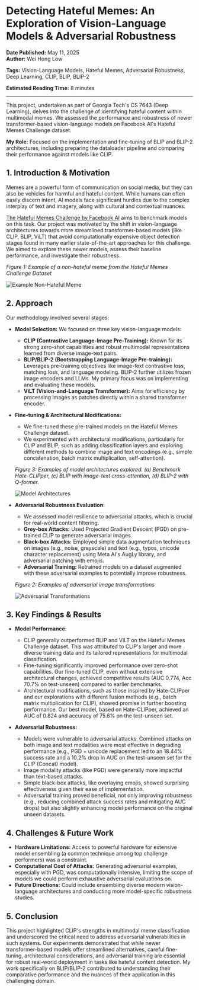 # Detecting Hateful Memes: An Exploration of Vision-Language Models & Adversarial Robustness
**Date Published:** May 11, 2025  
**Author:** Wei Hong Low  

**Tags:** Vision-Language Models, Hateful Memes, Adversarial Robustness, Deep Learning, CLIP, BLIP, BLIP-2  

**Estimated Reading Time:** 8 minutes  

---  

This project, undertaken as part of Georgia Tech's CS 7643 (Deep Learning), delves into the challenge of identifying hateful content within multimodal memes. We assessed the performance and robustness of newer transformer-based vision-language models on Facebook AI's Hateful Memes Challenge dataset.

**My Role:** Focused on the implementation and fine-tuning of BLIP and BLIP-2 architectures, including preparing the dataloader pipeline and comparing their performance against models like CLIP.

## 1. Introduction & Motivation

Memes are a powerful form of communication on social media, but they can also be vehicles for harmful and hateful content. While humans can often easily discern intent, AI models face significant hurdles due to the complex interplay of text and imagery, along with cultural and contextual nuances.

[The Hateful Memes Challenge by Facebook AI](https://ai.meta.com/blog/hateful-memes-challenge-and-data-set/) aims to benchmark models on this task. Our project was motivated by the shift in vision-language architectures towards more streamlined transformer-based models (like CLIP, BLIP, ViLT) that avoid computationally expensive object detection stages found in many earlier state-of-the-art approaches for this challenge. We aimed to explore these newer models, assess their baseline performance, and investigate their robustness.

*Figure 1: Example of a non-hateful meme from the Hateful Memes Challenge Dataset*

![Example Non-Hateful Meme](../images/hateful-meme/figure1_non_hateful_meme.png)

## 2. Approach

Our methodology involved several stages:

* **Model Selection:** We focused on three key vision-language models:
    * **CLIP (Contrastive Language-Image Pre-Training):** Known for its strong zero-shot capabilities and robust multimodal representations learned from diverse image-text pairs. 
    * **BLIP/BLIP-2 (Bootstrapping Language-Image Pre-training):** Leverages pre-training objectives like image-text contrastive loss, matching loss, and language modeling. BLIP-2 further utilizes frozen image encoders and LLMs. My primary focus was on implementing and evaluating these models.
    * **ViLT (Vision-and-Language Transformer):** Aims for efficiency by processing images as patches directly within a shared transformer encoder. 

* **Fine-tuning & Architectural Modifications:**
    * We fine-tuned these pre-trained models on the Hateful Memes Challenge dataset. 
    * We experimented with architectural modifications, particularly for CLIP and BLIP, such as adding classification layers and exploring different methods to combine image and text encodings (e.g., simple concatenation, batch matrix multiplication, self-attention).

    *Figure 3: Examples of model architectures explored. (a) Benchmark Hate-CLIPper, (c) BLIP with image-text cross-attention, (d) BLIP-2 with Q-former.*

    ![Model Architectures](../images/hateful-meme/model-arch.png)

* **Adversarial Robustness Evaluation:**
    * We assessed model resilience to adversarial attacks, which is crucial for real-world content filtering.
    * **Grey-box Attacks:** Used Projected Gradient Descent (PGD) on pre-trained CLIP to generate adversarial images.
    * **Black-box Attacks:** Employed simple data augmentation techniques on images (e.g., noise, greyscale) and text (e.g., typos, unicode character replacement) using Meta AI's AugLy library, and adversarial patching with emojis.
    * **Adversarial Training:** Retrained models on a dataset augmented with these adversarial examples to potentially improve robustness.

    *Figure 2: Examples of adversarial image transformations*

    ![Adversarial Transformations](../images/hateful-meme/adv-example.png)

## 3. Key Findings & Results

* **Model Performance:**
    * CLIP generally outperformed BLIP and ViLT on the Hateful Memes Challenge dataset. This was attributed to CLIP's larger and more diverse training data and its tailored representations for multimodal classification.
    * Fine-tuning significantly improved performance over zero-shot capabilities. Our fine-tuned CLIP, even without extensive architectural changes, achieved competitive results (AUC 0.774, Acc 70.7% on test-unseen) compared to earlier benchmarks.
    * Architectural modifications, such as those inspired by Hate-CLIPper and our explorations with different fusion methods (e.g., batch matrix multiplication for CLIP), showed promise in further boosting performance. Our best model, based on Hate-CLIPper, achieved an AUC of 0.824 and accuracy of 75.6% on the test-unseen set.

* **Adversarial Robustness:**
    * Models were vulnerable to adversarial attacks. Combined attacks on both image and text modalities were most effective in degrading performance (e.g., PGD + unicode replacement led to an 18.44% success rate and a 10.2% drop in AUC on the test-unseen set for the CLIP (Concat) model).
    * Image modality attacks (like PGD) were generally more impactful than text-based attacks.
    * Simple black-box attacks, like overlaying emojis, showed surprising effectiveness given their ease of implementation. 
    * Adversarial training proved beneficial, not only improving robustness (e.g., reducing combined attack success rates and mitigating AUC drops) but also slightly enhancing model performance on the original unseen datasets.

## 4. Challenges & Future Work

* **Hardware Limitations:** Access to powerful hardware for extensive model ensembling (a common technique among top challenge performers) was a constraint.
* **Computational Cost of Attacks:** Generating adversarial examples, especially with PGD, was computationally intensive, limiting the scope of models we could perform exhaustive adversarial evaluations on.
* **Future Directions:** Could include ensembling diverse modern vision-language architectures and conducting more model-specific robustness studies.

## 5. Conclusion

This project highlighted CLIP's strengths in multimodal meme classification and underscored the critical need to address adversarial vulnerabilities in such systems. Our experiments demonstrated that while newer transformer-based models offer streamlined alternatives, careful fine-tuning, architectural considerations, and adversarial training are essential for robust real-world deployment in tasks like hateful content detection. My work specifically on BLIP/BLIP-2 contributed to understanding their comparative performance and the nuances of their application in this challenging domain.

